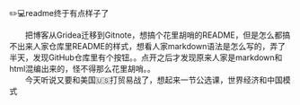 ✏️💻readme终于有点样子了

<!-- more -->

&emsp;&emsp;把博客从Gridea迁移到Gitnote，想搞个花里胡哨的README，但是怎么都搞不出来人家仓库里README的样式，想看人家markdown语法是怎么写的，弄了半天，发现GitHub仓库里有个按钮。。点开之后才发现原来人家是markdown和html混编出来的，怪不得那么花里胡哨。。  
&emsp;&emsp;今天听说又要和美国🇺🇸打贸易战了，想起来一节公选课，世界经济和中国模式